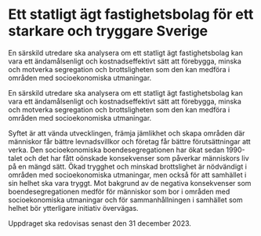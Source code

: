 # Ett statligt ägt fastighetsbolag för ett starkare och tryggare Sverige

En särskild utredare ska analysera om ett statligt ägt fastighetsbolag kan vara ett ändamålsenligt och kostnadseffektivt sätt att förebygga, minska och motverka segregation och brottsligheten som den kan medföra i områden med socioekonomiska utmaningar.

En särskild utredare ska analysera om ett statligt ägt fastighetsbolag kan vara ett ändamålsenligt och kostnadseffektivt sätt att förebygga, minska och motverka segregation och brottsligheten som den kan medföra i områden med socioekonomiska utmaningar.

Syftet är att vända utvecklingen, främja jämlikhet och skapa områden där människor får bättre levnadsvillkor och företag får bättre förutsättningar att verka. Den socioekonomiska boendesegregationen har ökat sedan 1990-talet och det har fått oönskade konsekvenser som påverkar människors liv på en mängd sätt. Ökad trygghet och minskad brottslighet är nödvändigt i områden med socioekonomiska utmaningar, men också för att samhället i sin helhet ska vara tryggt. Mot bakgrund av de negativa konsekvenser som boendesegregationen medför för människor som bor i områden med socioekonomiska utmaningar och för sammanhållningen i samhället som helhet bör ytterligare initiativ övervägas.

Uppdraget ska redovisas senast den 31 december 2023.
